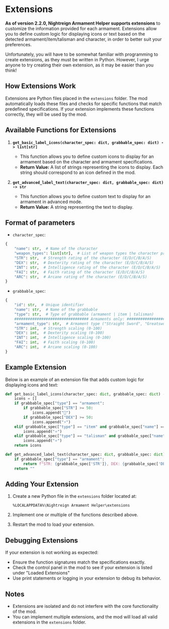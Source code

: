 # Extensions

**As of version 2.2.0, Nightreign Armament Helper supports extensions** to customize the information provided for each armament. Extensions allow you to define custom logic for displaying icons or text based on the detected armament/item/talisman and character, in order to better suit your preferences. 

Unfortunately, you will have to be somewhat familiar with programming to create extensions, as they must be written in Python. However, I urge anyone to try creating their own extension, as it may be easier than you think!

## How Extensions Work

Extensions are Python files placed in the `extensions` folder. The mod automatically loads these files and checks for specific functions that match predefined specifications. If your extension implements these functions correctly, they will be used by the mod.

## Available Functions for Extensions

1. **`get_basic_label_icons(character_spec: dict, grabbable_spec: dict) -> list[str]`**
   - This function allows you to define custom icons to display for an armament based on the character and armament specifications.
   - **Return Value:** A list of strings representing the icons to display. Each string should correspond to an icon defined in the mod.

1. **`get_advanced_label_text(character_spec: dict, grabbable_spec: dict) -> str`**
   - This function allows you to define custom text to display for an armament in advanced mode.
   - **Return Value:** A string representing the text to display.

## Format of parameters

- `character_spec`:

```py
{
    "name": str,  # Name of the character
    "weapon_types": list[str],  # List of weapon types the character prefers
    "STR": str,  # Strength rating of the character (E/D/C/B/A/S)
    "DEX": str,  # Dexterity rating of the character (E/D/C/B/A/S)
    "INT": str,  # Intelligence rating of the character (E/D/C/B/A/S)
    "FAI": str,  # Faith rating of the character (E/D/C/B/A/S)
    "ARC": str,  # Arcane rating of the character (E/D/C/B/A/S)
}
```

- `grabbable_spec`:

```py
{
    "id": str,  # Unique identifier
    "name": str,  # Name of the grabbable
    "type": str,  # Type of grabbable (armament | item | talisman)
    ################################# Armaments only: ##################################
    "armament_type": str,  # Armament type ("Straight Sword", "Greatsword", "Bow", etc.)
    "STR": int,  # Strength scaling (0-100)
    "DEX": int,  # Dexterity scaling (0-100)
    "INT": int,  # Intelligence scaling (0-100)
    "FAI": int,  # Faith scaling (0-100)
    "ARC": int,  # Arcane scaling (0-100)
}
```

## Example Extension

Below is an example of an extension file that adds custom logic for displaying icons and text:

```python
def get_basic_label_icons(character_spec: dict, grabbable_spec: dict) -> list[str]:
    icons = []
    if grabbable_spec["type"] == "armament":
        if grabbable_spec["STR"] >= 50:
            icons.append("💪")
        if grabbable_spec["DEX"] >= 50:
            icons.append("⚡")
    elif grabbable_spec["type"] == "item" and grabbable_spec["name"] == "Wending Grace":
        icons.append("⭐")
    elif grabbable_spec["type"] == "talisman" and grabbable_spec["name"] in ["Graven-School Talisman", "Radagon Icon", "Cerulean Amber Medallion"] and character_spec["name"] == "Recluse":
        icons.append("⭐")
    return icons

def get_advanced_label_text(character_spec: dict, grabbable_spec: dict) -> str:
    if grabbable_spec["type"] == "armament":
        return f"STR: {grabbable_spec['STR']}, DEX: {grabbable_spec['DEX']}"
    return ""
```

## Adding Your Extension

1. Create a new Python file in the `extensions` folder located at:

    ```text
    %LOCALAPPDATA%\Nightreign Armament Helper\extensions
    ```

2. Implement one or multiple of the functions described above.
3. Restart the mod to load your extension.

## Debugging Extensions

If your extension is not working as expected:

- Ensure the function signatures match the specifications exactly.
- Check the control panel in the mod to see if your extension is listed under "Loaded Extensions"
- Use print statements or logging in your extension to debug its behavior.

## Notes

- Extensions are isolated and do not interfere with the core functionality of the mod.
- You can implement multiple extensions, and the mod will load all valid extensions in the `extensions` folder.